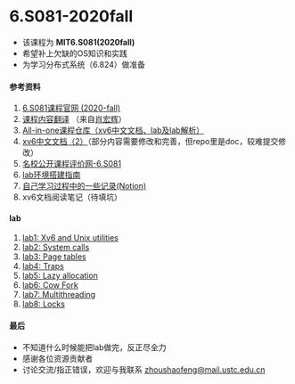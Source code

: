 # 6.S081-2020fall

+ 该课程为 **MIT6.S081(2020fall)**
+ 希望补上欠缺的OS知识和实践
+ 为学习分布式系统（6.824）做准备

#### 参考资料
1. [6.S081课程官网 (2020-fall)](https://pdos.csail.mit.edu/6.S081/2020/schedule.html)
2. [课程内容翻译](https://mit-public-courses-cn-translatio.gitbook.io/mit6-s081/) （来自[肖宏辉](https://www.zhihu.com/people/xiao-hong-hui-15)）
3. [All-in-one课程仓库（xv6中文文档、lab及lab解析）](http://xv6.dgs.zone/)
3. [xv6中文文档（2）](https://github.com/pleasewhy/xv6-book-2020-Chinese)（部分内容需要修改和完善，但repo里是doc，较难提交修改）
5. [名校公开课程评价网-6.S081](https://conanhujinming.github.io/comments-for-awesome-courses/%E6%93%8D%E4%BD%9C%E7%B3%BB%E7%BB%9F/MIT6.S081%E6%93%8D%E4%BD%9C%E7%B3%BB%E7%BB%9F%E5%AF%BC%E8%AE%BA/)
6. [lab环境搭建指南](https://www.bilibili.com/video/BV11K4y127Qk?)
7. [自己学习过程中的一些记录(Notion)](https://evernight.notion.site/MIT-6-S081-708ca9dbc6fb450684ac28cba6616d12)
8. xv6文档阅读笔记（待填坑）

#### lab
1. [lab1: Xv6 and Unix utilities](https://github.com/fung-hwang/6.S081-2020fall/blob/main/lab/lab1-utilities.md)
2. [lab2: System calls](https://github.com/fung-hwang/6.S081-2020fall/blob/main/lab/lab2-system-calls.md)
3. [lab3: Page tables](https://github.com/fung-hwang/6.S081-2020fall/blob/main/lab/lab3-page-tables.md)
4. [lab4: Traps](https://github.com/fung-hwang/6.S081-2020fall/blob/main/lab/lab4-traps.md)
5. [lab5: Lazy allocation](https://github.com/fung-hwang/6.S081-2020fall/blob/main/lab/lab5-lazy-page-allocation.md)
6. [lab6: Cow Fork](https://github.com/fung-hwang/6.S081-2020fall/blob/main/lab/lab6-cow-fork.md)
7. [lab7: Multithreading](https://github.com/fung-hwang/6.S081-2020fall/blob/main/lab/lab7-multithreading.md)
8. [lab8: Locks](https://github.com/fung-hwang/6.S081-2020fall/blob/main/lab/lab8-locks.md)

#### 最后
+ 不知道什么时候能把lab做完，反正尽全力
+ 感谢各位资源贡献者
+ 讨论交流/指正错误，欢迎与我联系 zhoushaofeng@mail.ustc.edu.cn
